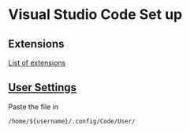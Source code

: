 # Visual Studio Code Set up

## Extensions

[List of extensions](extensions.md)

## [User Settings](settings.json)

Paste the file in
```
/home/${username}/.config/Code/User/
```
